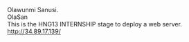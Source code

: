 Olawunmi Sanusi.  
OlaSan  
This is the HNG13 INTERNSHIP stage  to deploy a web server.  
http://34.89.17.139/

